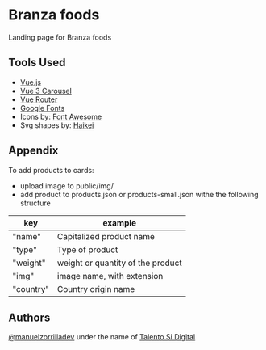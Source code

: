 
# Branza foods

Landing page for Branza foods


## Tools Used

 - [Vue.js](https://vuejs.org/)
 - [Vue 3 Carousel](https://ismail9k.github.io/vue3-carousel/)
 - [Vue Router](https://router.vuejs.org/)
 - [Google Fonts](https://fonts.google.com/)
 - Icons by: [Font Awesome](https://fontawesome.com/)
 - Svg shapes by: [Haikei](https://haikei.app/)


## Appendix

To add products to cards:
- upload image to public/img/
- add product to products.json or products-small.json withe the following structure

| key             | example                                                              |
| ----------------- | ------------------------------------------------------------------ |
| "name" | Capitalized product name|
| "type" | Type of product |
| "weight" | weight or quantity of the product |
| "img" |image name, with extension |
| "country" |Country origin name |


## Authors

[@manuelzorrilladev](https://www.github.com/manuelzorrilladev) under the name of [Talento Si Digital](https://ve.linkedin.com/company/si-digital-agencia)


